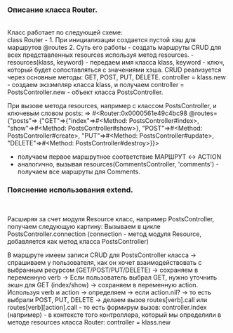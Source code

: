 <h3>Описание класса Router.</h3> <br>
Класс работает по следующей схеме: <br>
class Router -
1. При инициализации создается пустой хэш для маршрутов @routes
2. Суть его работы - создать маршруты CRUD для всех представленных resources  используя метод resources.
- resources(klass, keyword) - передаем имя класса klass, keyword - ключ, который будет сопоставляться с значениями хэша. CRUD реализуется через основные методы: GET, POST, PUT, DELETE.
  controller = klass.new - создаем экзэмпляр класса klass, и получаем controller = PostsController.new - объект класса PostsController.

При вызове метода resources, например с классом PostsController, и ключевым словом posts:
=> #<Router:0x0000561e49c4bc98 @routes={"posts"=>
{"GET"=>{"index"=>#<Method: PostsController#index>, "show"=>#<Method: PostsController#show>},
"POST"=>#<Method: PostsController#create>,
"PUT"=>#<Method: PostsController#update>,
"DELETE"=>#<Method: PostsController#destroy>}}>
- получаем первое маршрутное соответствие МАРШРУТ <-> ACTION
- аналогично, вызывая resources(CommentsController, 'comments') - получаем все маршруты для Comments.

<h3>Пояснение использования extend.</h3><br>

Расширяя за счет модуля Resource класс, например PostsController, получаем следующую картину:
Вызываем в цикле PostsController.connection (connection - метод модуля Resource, добавляется как метод класса 
PostsController)

В маршруте имеем записи CRUD для PostsController класса -> спрашиваем у пользователя, как он хочет 
взаимодействовать с выбранным ресурсом (GET/POST/PUT/DELETE) -> сохраняем в переменную verb -> 
Если пользователь выбрал GET, нужно уточнить экшн для GET (index/show) -> сохраняем в переменную action.
Используя verb и action -> определяем -> если action.nil? -> то есть выбрали POST, PUT, DELETE ->
делаем вызов routes[verb].call или routes[verb][action].call  - то есть формирум вызов: controller.index 
(например) - в контексте того контроллера, который мы определили в методе resources класса Router: controller = klass.new
<br>
